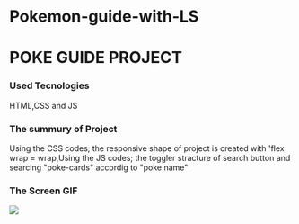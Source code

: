 # Pokemon-guide-with-LS

<h1> POKE GUIDE PROJECT</h1>

<h3>Used Tecnologies</h3>
<p>HTML,CSS and JS</p>

<h3>The summury of Project</h3>
<p>Using the CSS codes; the responsive shape of project is created with 'flex wrap = wrap,Using the JS codes; the toggler stracture of search button and searcing "poke-cards" accordig to "poke name"</p>

<h3>The Screen GIF</h3>
<img src="pokeguide.gif"/>
